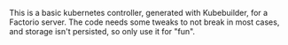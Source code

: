 This is a basic kubernetes controller, generated with Kubebuilder, for a Factorio server.
The code needs some tweaks to not break in most cases, and storage isn't persisted, so only use it for "fun".
